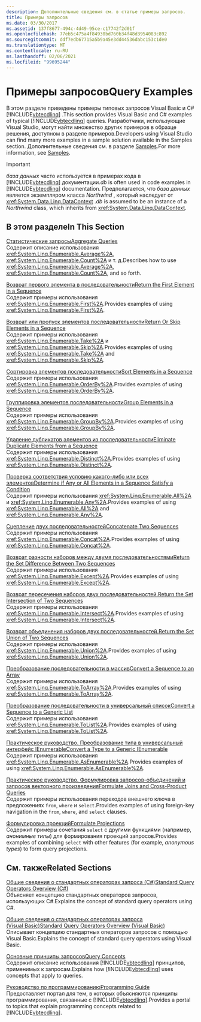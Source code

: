 ```yaml
---
description: Дополнительные сведения см. в статье примеры запросов.
title: Примеры запросов
ms.date: 03/30/2017
ms.assetid: 137f8677-494c-4d49-95ce-c17742f2d01f
ms.openlocfilehash: 77eb5c475a4f84930bd760b34f48d3954083c892
ms.sourcegitcommit: ddf7edb67715a5b9a45e3dd44536dabc153c1de0
ms.translationtype: MT
ms.contentlocale: ru-RU
ms.lasthandoff: 02/06/2021
ms.locfileid: "99695244"
---
```

# <a name="query-examples"></a><span data-ttu-id="b3a2d-103">Примеры запросов</span><span class="sxs-lookup"><span data-stu-id="b3a2d-103">Query Examples</span></span>

<span data-ttu-id="b3a2d-104">В этом разделе приведены примеры типовых запросов Visual Basic и C# [!INCLUDE[vbtecdlinq](../../../../../../includes/vbtecdlinq-md.md)] .</span><span class="sxs-lookup"><span data-stu-id="b3a2d-104">This section provides Visual Basic and C# examples of typical [!INCLUDE[vbtecdlinq](../../../../../../includes/vbtecdlinq-md.md)] queries.</span></span> <span data-ttu-id="b3a2d-105">Разработчики, использующие Visual Studio, могут найти множество других примеров в образце решения, доступном в разделе примеров.</span><span class="sxs-lookup"><span data-stu-id="b3a2d-105">Developers using Visual Studio can find many more examples in a sample solution available in the Samples section.</span></span> <span data-ttu-id="b3a2d-106">Дополнительные сведения см. в разделе [Samples](samples.md).</span><span class="sxs-lookup"><span data-stu-id="b3a2d-106">For more information, see [Samples](samples.md).</span></span>  
  
> [!IMPORTANT]
> <span data-ttu-id="b3a2d-107">*база данных* часто используется в примерах кода в [!INCLUDE[vbtecdlinq](../../../../../../includes/vbtecdlinq-md.md)] документации.</span><span class="sxs-lookup"><span data-stu-id="b3a2d-107">*db* is often used in code examples in [!INCLUDE[vbtecdlinq](../../../../../../includes/vbtecdlinq-md.md)] documentation.</span></span> <span data-ttu-id="b3a2d-108">Предполагается, что *база данных* является экземпляром класса *Northwind* , который наследует от <xref:System.Data.Linq.DataContext> .</span><span class="sxs-lookup"><span data-stu-id="b3a2d-108">*db* is assumed to be an instance of a *Northwind* class, which inherits from <xref:System.Data.Linq.DataContext>.</span></span>  
  
## <a name="in-this-section"></a><span data-ttu-id="b3a2d-109">В этом разделе</span><span class="sxs-lookup"><span data-stu-id="b3a2d-109">In This Section</span></span>  

 [<span data-ttu-id="b3a2d-110">Статистические запросы</span><span class="sxs-lookup"><span data-stu-id="b3a2d-110">Aggregate Queries</span></span>](aggregate-queries.md)  
 <span data-ttu-id="b3a2d-111">Содержит описание использования <xref:System.Linq.Enumerable.Average%2A>, <xref:System.Linq.Enumerable.Count%2A> и т. д.</span><span class="sxs-lookup"><span data-stu-id="b3a2d-111">Describes how to use <xref:System.Linq.Enumerable.Average%2A>, <xref:System.Linq.Enumerable.Count%2A>, and so forth.</span></span>  
  
 [<span data-ttu-id="b3a2d-112">Возврат первого элемента в последовательности</span><span class="sxs-lookup"><span data-stu-id="b3a2d-112">Return the First Element in a Sequence</span></span>](return-the-first-element-in-a-sequence.md)  
 <span data-ttu-id="b3a2d-113">Содержит примеры использования <xref:System.Linq.Enumerable.First%2A>.</span><span class="sxs-lookup"><span data-stu-id="b3a2d-113">Provides examples of using <xref:System.Linq.Enumerable.First%2A>.</span></span>  
  
 [<span data-ttu-id="b3a2d-114">Возврат или пропуск элементов последовательности</span><span class="sxs-lookup"><span data-stu-id="b3a2d-114">Return Or Skip Elements in a Sequence</span></span>](return-or-skip-elements-in-a-sequence.md)  
 <span data-ttu-id="b3a2d-115">Содержит примеры использования <xref:System.Linq.Enumerable.Take%2A> и <xref:System.Linq.Enumerable.Skip%2A>.</span><span class="sxs-lookup"><span data-stu-id="b3a2d-115">Provides examples of using <xref:System.Linq.Enumerable.Take%2A> and <xref:System.Linq.Enumerable.Skip%2A>.</span></span>  
  
 [<span data-ttu-id="b3a2d-116">Сортировка элементов последовательности</span><span class="sxs-lookup"><span data-stu-id="b3a2d-116">Sort Elements in a Sequence</span></span>](sort-elements-in-a-sequence.md)  
 <span data-ttu-id="b3a2d-117">Содержит примеры использования <xref:System.Linq.Enumerable.OrderBy%2A>.</span><span class="sxs-lookup"><span data-stu-id="b3a2d-117">Provides examples of using <xref:System.Linq.Enumerable.OrderBy%2A>.</span></span>  
  
 [<span data-ttu-id="b3a2d-118">Группировка элементов последовательности</span><span class="sxs-lookup"><span data-stu-id="b3a2d-118">Group Elements in a Sequence</span></span>](group-elements-in-a-sequence.md)  
 <span data-ttu-id="b3a2d-119">Содержит примеры использования <xref:System.Linq.Enumerable.GroupBy%2A>.</span><span class="sxs-lookup"><span data-stu-id="b3a2d-119">Provides examples of using <xref:System.Linq.Enumerable.GroupBy%2A>.</span></span>  
  
 [<span data-ttu-id="b3a2d-120">Удаление дубликатов элементов из последовательности</span><span class="sxs-lookup"><span data-stu-id="b3a2d-120">Eliminate Duplicate Elements from a Sequence</span></span>](eliminate-duplicate-elements-from-a-sequence.md)  
 <span data-ttu-id="b3a2d-121">Содержит примеры использования <xref:System.Linq.Enumerable.Distinct%2A>.</span><span class="sxs-lookup"><span data-stu-id="b3a2d-121">Provides examples of using <xref:System.Linq.Enumerable.Distinct%2A>.</span></span>  
  
 [<span data-ttu-id="b3a2d-122">Проверка соответствия условию какого-либо или всех элементов</span><span class="sxs-lookup"><span data-stu-id="b3a2d-122">Determine if Any or All Elements in a Sequence Satisfy a Condition</span></span>](determine-if-any-or-all-elements-in-a-sequence-satisfy-a-condition.md)  
 <span data-ttu-id="b3a2d-123">Содержит примеры использования <xref:System.Linq.Enumerable.All%2A> и <xref:System.Linq.Enumerable.Any%2A>.</span><span class="sxs-lookup"><span data-stu-id="b3a2d-123">Provides examples of using <xref:System.Linq.Enumerable.All%2A> and <xref:System.Linq.Enumerable.Any%2A>.</span></span>  
  
 [<span data-ttu-id="b3a2d-124">Сцепление двух последовательностей</span><span class="sxs-lookup"><span data-stu-id="b3a2d-124">Concatenate Two Sequences</span></span>](concatenate-two-sequences.md)  
 <span data-ttu-id="b3a2d-125">Содержит примеры использования <xref:System.Linq.Enumerable.Concat%2A>.</span><span class="sxs-lookup"><span data-stu-id="b3a2d-125">Provides examples of using <xref:System.Linq.Enumerable.Concat%2A>.</span></span>  
  
 [<span data-ttu-id="b3a2d-126">Возврат разности наборов между двумя последовательностями</span><span class="sxs-lookup"><span data-stu-id="b3a2d-126">Return the Set Difference Between Two Sequences</span></span>](return-the-set-difference-between-two-sequences.md)  
 <span data-ttu-id="b3a2d-127">Содержит примеры использования <xref:System.Linq.Enumerable.Except%2A>.</span><span class="sxs-lookup"><span data-stu-id="b3a2d-127">Provides examples of using <xref:System.Linq.Enumerable.Except%2A>.</span></span>  
  
 [<span data-ttu-id="b3a2d-128">Возврат пересечения наборов двух последовательностей.</span><span class="sxs-lookup"><span data-stu-id="b3a2d-128">Return the Set Intersection of Two Sequences</span></span>](return-the-set-intersection-of-two-sequences.md)  
 <span data-ttu-id="b3a2d-129">Содержит примеры использования <xref:System.Linq.Enumerable.Intersect%2A>.</span><span class="sxs-lookup"><span data-stu-id="b3a2d-129">Provides examples of using <xref:System.Linq.Enumerable.Intersect%2A>.</span></span>  
  
 [<span data-ttu-id="b3a2d-130">Возврат объединения наборов двух последовательностей.</span><span class="sxs-lookup"><span data-stu-id="b3a2d-130">Return the Set Union of Two Sequences</span></span>](return-the-set-union-of-two-sequences.md)  
 <span data-ttu-id="b3a2d-131">Содержит примеры использования <xref:System.Linq.Enumerable.Union%2A>.</span><span class="sxs-lookup"><span data-stu-id="b3a2d-131">Provides examples of using <xref:System.Linq.Enumerable.Union%2A>.</span></span>  
  
 [<span data-ttu-id="b3a2d-132">Преобразование последовательности в массив</span><span class="sxs-lookup"><span data-stu-id="b3a2d-132">Convert a Sequence to an Array</span></span>](convert-a-sequence-to-an-array.md)  
 <span data-ttu-id="b3a2d-133">Содержит примеры использования <xref:System.Linq.Enumerable.ToArray%2A>.</span><span class="sxs-lookup"><span data-stu-id="b3a2d-133">Provides examples of using <xref:System.Linq.Enumerable.ToArray%2A>.</span></span>  
  
 [<span data-ttu-id="b3a2d-134">Преобразование последовательности в универсальный список</span><span class="sxs-lookup"><span data-stu-id="b3a2d-134">Convert a Sequence to a Generic List</span></span>](convert-a-sequence-to-a-generic-list.md)  
 <span data-ttu-id="b3a2d-135">Содержит примеры использования <xref:System.Linq.Enumerable.ToList%2A>.</span><span class="sxs-lookup"><span data-stu-id="b3a2d-135">Provides examples of using <xref:System.Linq.Enumerable.ToList%2A>.</span></span>  
  
 [<span data-ttu-id="b3a2d-136">Практическое руководство. Преобразование типа в универсальный интерфейс IEnumerable</span><span class="sxs-lookup"><span data-stu-id="b3a2d-136">Convert a Type to a Generic IEnumerable</span></span>](convert-a-type-to-a-generic-ienumerable.md)  
 <span data-ttu-id="b3a2d-137">Содержит примеры использования <xref:System.Linq.Enumerable.AsEnumerable%2A>.</span><span class="sxs-lookup"><span data-stu-id="b3a2d-137">Provides examples of using <xref:System.Linq.Enumerable.AsEnumerable%2A>.</span></span>  
  
 [<span data-ttu-id="b3a2d-138">Практическое руководство. Формулировка запросов-объединений и запросов векторного произведения</span><span class="sxs-lookup"><span data-stu-id="b3a2d-138">Formulate Joins and Cross-Product Queries</span></span>](formulate-joins-and-cross-product-queries.md)  
 <span data-ttu-id="b3a2d-139">Содержит примеры использования переходов внешнего ключа в предложениях `from`, `where` и `select`.</span><span class="sxs-lookup"><span data-stu-id="b3a2d-139">Provides examples of using foreign-key navigation in the `from`, `where`, and `select` clauses.</span></span>  
  
 [<span data-ttu-id="b3a2d-140">Формулировка проекций</span><span class="sxs-lookup"><span data-stu-id="b3a2d-140">Formulate Projections</span></span>](formulate-projections.md)  
 <span data-ttu-id="b3a2d-141">Содержит примеры сочетания `select` с другими функциями (например, *анонимные типы*) для формирования проекций запросов.</span><span class="sxs-lookup"><span data-stu-id="b3a2d-141">Provides examples of combining `select` with other features (for example, *anonymous types*) to form query projections.</span></span>  
  
## <a name="related-sections"></a><span data-ttu-id="b3a2d-142">См. также</span><span class="sxs-lookup"><span data-stu-id="b3a2d-142">Related Sections</span></span>  

 [<span data-ttu-id="b3a2d-143">Общие сведения о стандартных операторах запроса (C#)</span><span class="sxs-lookup"><span data-stu-id="b3a2d-143">Standard Query Operators Overview (C#)</span></span>](../../../../../csharp/programming-guide/concepts/linq/standard-query-operators-overview.md)  
 <span data-ttu-id="b3a2d-144">Объясняет концепцию стандартных операторов запросов, использующих C#.</span><span class="sxs-lookup"><span data-stu-id="b3a2d-144">Explains the concept of standard query operators using C#.</span></span>  
  
 [<span data-ttu-id="b3a2d-145">Общие сведения о стандартных операторах запроса (Visual Basic)</span><span class="sxs-lookup"><span data-stu-id="b3a2d-145">Standard Query Operators Overview (Visual Basic)</span></span>](../../../../../visual-basic/programming-guide/concepts/linq/standard-query-operators-overview.md)  
 <span data-ttu-id="b3a2d-146">Описывает концепцию стандартных операторов запросов с помощью Visual Basic.</span><span class="sxs-lookup"><span data-stu-id="b3a2d-146">Explains the concept of standard query operators using Visual Basic.</span></span>  
  
 [<span data-ttu-id="b3a2d-147">Основные принципы запросов</span><span class="sxs-lookup"><span data-stu-id="b3a2d-147">Query Concepts</span></span>](query-concepts.md)  
 <span data-ttu-id="b3a2d-148">Содержит описание использования [!INCLUDE[vbtecdlinq](../../../../../../includes/vbtecdlinq-md.md)] принципов, применимых к запросам.</span><span class="sxs-lookup"><span data-stu-id="b3a2d-148">Explains how [!INCLUDE[vbtecdlinq](../../../../../../includes/vbtecdlinq-md.md)] uses concepts that apply to queries.</span></span>  
  
 [<span data-ttu-id="b3a2d-149">Руководство по программированию</span><span class="sxs-lookup"><span data-stu-id="b3a2d-149">Programming Guide</span></span>](programming-guide.md)  
 <span data-ttu-id="b3a2d-150">Предоставляет портал для тем, в которых объясняются принципы программирования, связанные с [!INCLUDE[vbtecdlinq](../../../../../../includes/vbtecdlinq-md.md)].</span><span class="sxs-lookup"><span data-stu-id="b3a2d-150">Provides a portal to topics that explain programming concepts related to [!INCLUDE[vbtecdlinq](../../../../../../includes/vbtecdlinq-md.md)].</span></span>
